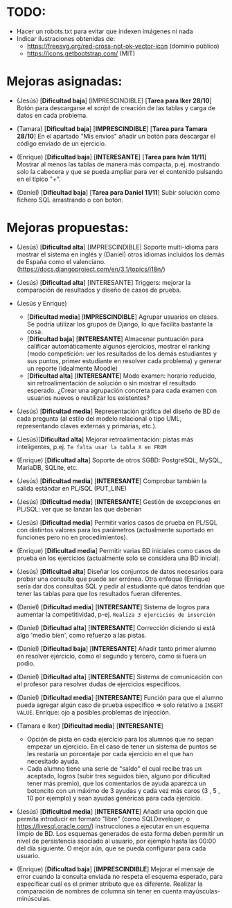# TODO:
 * Hacer un robots.txt para evitar que indexen imágenes ni nada
 * Indicar ilustraciones obtenidas de:
   * https://freesvg.org/red-cross-not-ok-vector-icon (dominio público)
   * https://icons.getbootstrap.com/ (MIT)
   
# Mejoras asignadas:
* (Jesús) [**Dificultad baja**] [IMPRESCINDIBLE] [**Tarea para Iker 28/10**]
 Botón para descargarse el *script* de creación de las tablas y carga de datos en cada problema.
 
* (Tamara) [**Dificultad baja**] [**IMPRESCINDIBLE**] [**Tarea para Tamara 28/10**]
En el apartado "Mis envíos" añadir un botón para descargar el código enviado de un ejercicio.

* (Enrique) [**Dificultad baja**] [**INTERESANTE**] [**Tarea para Iván 11/11**]
 Mostrar al menos las tablas de manera más compacta, p.ej. mostrando solo la cabecera y que se pueda ampliar para ver el contenido pulsando en el típico "+".
    
* (Daniel) [**Dificultad baja**] [**Tarea para Daniel 11/11**]
Subir solución como fichero SQL arrastrando o con botón.
 
# Mejoras propuestas:
* (Jesús) [**Dificultad alta**] [IMPRESCINDIBLE]
 Soporte multi-idioma para mostrar el sistema en inglés y (Daniel) otros idiomas incluidos los demás de España como el valenciano. (https://docs.djangoproject.com/en/3.1/topics/i18n/)

* (Jesús) [**Dificultad alta**] [INTERESANTE]
 Triggers: mejorar la comparación de resultados y diseño de casos de prueba.

* (Jesús y Enrique) 
     * [**Dificultad media**] [**IMPRESCINDIBLE**] Agrupar usuarios en clases. Se podría utilizar los grupos de Django, 
     lo que facilita bastante la cosa. 
     * [**Dificultad baja**] [**INTERESANTE**] Almacenar puntuación para calificar automáticamente algunos ejercicios, mostrar el ranking (modo competición: ver los resultados de los demás estudiantes y sus puntos, primer estudiante en resolver cada problema) y generar un reporte (idealmente Moodle)
     * [**Dificultad alta**] [**INTERESANTE**] Modo examen: horario reducido, sin retroalimentación de solución o sin mostrar el resultado esperado. ¿Crear una agrupación concreta para cada examen con usuarios nuevos o reutilizar los existentes?

* (Jesús) [**Dificultad media**] 
 Representación gráfica del diseño de BD de cada pregunta (al estilo del modelo relacional o tipo UML, representando claves externas y primarias, etc.). 
  
* (Jesús)[**Dificultad alta**]
 Mejorar retroalimentación: pistas más inteligentes, p.ej. `Te falta usar la tabla X en FROM`

* (Enrique) [**Dificultad alta**]
Soporte de otros SGBD: PostgreSQL, MySQL, MariaDB, SQLite, etc.

* (Jesús) [**Dificultad media**] [**INTERESANTE**]
Comprobar también la salida estándar en PL/SQL (PUT_LINE)

* (Jesús) [**Dificultad media**] [**INTERESANTE**]
Gestión de excepciones en PL/SQL: ver que se lanzan las que deberían

* (Jesús) [**Dificultad media**]
Permitir varios casos de prueba en PL/SQL con distintos valores para los parámetros (actualmente suportado en funciones pero no en procedimientos).

* (Enrique) [**Dificultad media**]
Permitir varias BD iniciales como casos de prueba en los ejercicios (actualmente solo se considera una BD inicial).

* (Jesús) [**Dificultad alta**] 
Diseñar los conjuntos de datos necesarios para probar una consulta que puede ser errónea. Otra enfoque (Enrique) sería dar dos consultas SQL y pedir al estudiante qué datos tendrían que tener las tablas para que los resultados fueran diferentes.

* (Daniel) [**Dificultad media**] [**INTERESANTE**]
Sistema de logros para aumentar la competitividad, p-ej. `Realiza 3 ejercicios de inserción`

* (Daniel) [**Dificultad alta**] [**INTERESANTE**]
Corrección diciendo si está algo 'medio bien', como refuerzo a las pistas.

* (Daniel) [**Dificultad baja**] [**INTERESANTE**]
Añadir tanto primer alumno en resolver ejercicio, como el segundo y tercero, como si fuera un podio.

* (Daniel) [**Dificultad alta**] [**INTERESANTE**]
Sistema de comunicación con el profesor para resolver dudas de ejercicios específicos.

* (Daniel) [**Dificultad media**] [**INTERESANTE**]
Función para que el alumno pueda agregar algún caso de prueba específico => solo relativo a `INSERT VALUE`.
Enrique: ojo a posibles problemas de injección.

* (Tamara e Iker) [**Dificultad media**] [**INTERESANTE**]
    * Opción de pista en cada ejercicio para los alumnos que no sepan empezar un ejercicio. En el caso de tener un sistema de puntos se les restaría un porcentaje por cada ejercicio en el que han necesitado ayuda.
    * Cada alumno tiene una serie de "saldo" el cual recibe tras un aceptado, logros (subir tres seguidos bien, alguno por dificultad tener más premio), que los comentarios de ayuda aparezca un botoncito con un máximo de 3 ayudas y cada vez más caros (3 , 5 , 10 por ejemplo) y sean ayudas genéricas para cada ejercicio.

* (Jesús) [**Dificultad media**] [**INTERESANTE**]
Añadir una opción que permita introducir en formato "libre" (como
SQLDeveloper, o https://livesql.oracle.com/) instrucciones a ejecutar
en un esquema limpio de BD. Los esquemas generados de esta forma deben
permitir un nivel de persistencia asociado al usuario, por ejemplo
hasta las 00:00 del día siguiente. O mejor aún, que se pueda
configurar para cada usuario.

* (Enrique) [**Dificultad baja**] [**IMPRESCINDIBLE**]
Mejorar el mensaje de error cuando la consulta enviada no respeta el 
esquema esperado, para especificar cuál es el primer atributo que es
diferente. Realizar la comparación de nombres de columna sin tener 
en cuenta mayúsculas-minúsculas.


